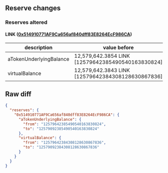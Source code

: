 ## Reserve changes

### Reserves altered

#### LINK ([0x514910771AF9Ca656af840dff83E8264EcF986CA](https://etherscan.io/address/0x514910771AF9Ca656af840dff83E8264EcF986CA))

| description | value before | value after |
| --- | --- | --- |
| aTokenUnderlyingBalance | 12,579,642.3854 LINK [12579642385490540163830824] | 12,579,092.3854 LINK [12579092385490540163830824] |
| virtualBalance | 12,579,642.3843 LINK [12579642384308128630867836] | 12,579,092.3843 LINK [12579092384308128630867836] |


## Raw diff

```json
{
  "reserves": {
    "0x514910771AF9Ca656af840dff83E8264EcF986CA": {
      "aTokenUnderlyingBalance": {
        "from": "12579642385490540163830824",
        "to": "12579092385490540163830824"
      },
      "virtualBalance": {
        "from": "12579642384308128630867836",
        "to": "12579092384308128630867836"
      }
    }
  }
}
```